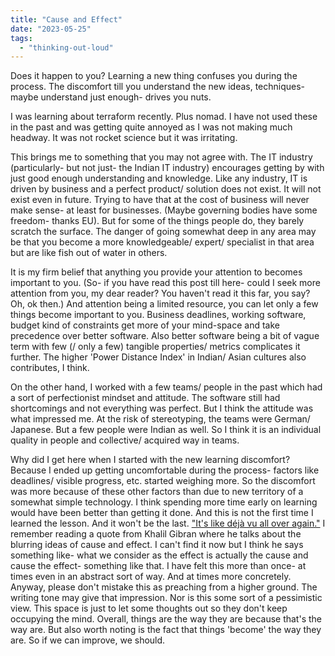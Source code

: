 ```yaml
---
title: "Cause and Effect"
date: "2023-05-25"
tags: 
  - "thinking-out-loud"
---
```


Does it happen to you? Learning a new thing confuses you during the process. The discomfort till you understand the new ideas, techniques- maybe understand just enough- drives you nuts.

I was learning about terraform recently. Plus nomad. I have not used these in the past and was getting quite annoyed as I was not making much headway. It was not rocket science but it was irritating.

This brings me to something that you may not agree with. The IT industry (particularly- but not just- the Indian IT industry) encourages getting by with just good enough understanding and knowledge. Like any industry, IT is driven by business and a perfect product/ solution does not exist. It will not exist even in future. Trying to have that at the cost of business will never make sense- at least for businesses. (Maybe governing bodies have some freedom- thanks EU). But for some of the things people do, they barely scratch the surface. The danger of going somewhat deep in any area may be that you become a more knowledgeable/ expert/ specialist in that area but are like fish out of water in others.

It is my firm belief that anything you provide your attention to becomes important to you. (So- if you have read this post till here- could I seek more attention from you, my dear reader? You haven't read it this far, you say? Oh, ok then.) And attention being a limited resource, you can let only a few things become important to you. Business deadlines, working software, budget kind of constraints get more of your mind-space and take precedence over better software. Also better software being a bit of vague term with few (/ only a few) tangible properties/ metrics complicates it further. The higher 'Power Distance Index' in Indian/ Asian cultures also contributes, I think.

On the other hand, I worked with a few teams/ people in the past which had a sort of perfectionist mindset and attitude. The software still had shortcomings and not everything was perfect. But I think the attitude was what impressed me. At the risk of stereotyping, the teams were German/ Japanese. But a few people were Indian as well. So I think it is an individual quality in people and collective/ acquired way in teams.

Why did I get here when I started with the new learning discomfort? Because I ended up getting uncomfortable during the process- factors like deadlines/ visible progress, etc. started weighing more. So the discomfort was more because of these other factors than due to new territory of a somewhat simple technology. I think spending more time early on learning would have been better than getting it done. And this is not the first time I learned the lesson. And it won't be the last. ["It's like déjà vu all over again."](https://www.brainyquote.com/quotes/yogi_berra_135233) I remember reading a quote from Khalil Gibran where he talks about the blurring ideas of cause and effect. I can't find it now but I think he says something like- what we consider as the effect is actually the cause and cause the effect- something like that. I have felt this more than once- at times even in an abstract sort of way. And at times more concretely. Anyway, please don't mistake this as preaching from a higher ground. The writing tone may give that impression. Nor is this some sort of a pessimistic view. This space is just to let some thoughts out so they don't keep occupying the mind. Overall, things are the way they are because that's the way are. But also worth noting is the fact that things 'become' the way they are. So if we can improve, we should.
